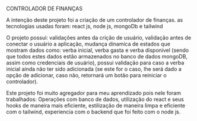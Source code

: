 CONTROLADOR DE FINANÇAS

A intenção deste projeto foi a criação de um controlador de finanças.
as tecnologias usadas foram: react js, node js, mongoDb e tailwind

O projeto possui: validações antes da crição de usuário, validação antes de conectar o usuário a aplicação,
mudança dinamica de estados que mostram dados como: verba inicial, verba gasta e verba disponivel (sendo que todos estes dados estão armazenados no banco de dados mongoDB, assim como credenciais de usuário),
possui validação para caso a verba inicial ainda não ter sido adicionada (se este for o caso, lhe será dado a opção de adicionar, caso não, retornará um botão para reiniciar o controlador).

Este projeto foi muito agregador para meu aprendizado pois nele foram trabalhados: Operações com banco de dados, utilização do react e seus hooks de maneira mais eficiente, estilização de maneira limpa e eficiente com o tailwind,
experiencia com o backend que foi feito com o node js.
